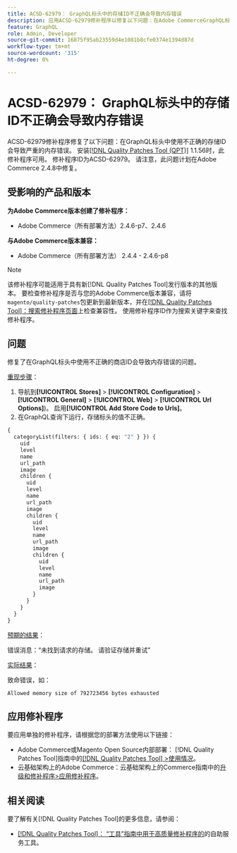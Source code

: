 ```yaml
---
title: ACSD-62979： GraphQL标头中的存储ID不正确会导致内存错误
description: 应用ACSD-62979修补程序以修复以下问题：在Adobe CommerceGraphQL标头中使用不正确的存储ID会导致致命内存错误
feature: GraphQL
role: Admin, Developer
source-git-commit: 16875f95ab23559d4e1081b8cfe0374e1394d87d
workflow-type: tm+mt
source-wordcount: '315'
ht-degree: 0%

---
```



# ACSD-62979： GraphQL标头中的存储ID不正确会导致内存错误

ACSD-62979修补程序修复了以下问题：在GraphQL标头中使用不正确的存储ID会导致严重的内存错误。 安装[[!DNL Quality Patches Tool (QPT)]](/help/tools/quality-patches-tool/quality-patches-tool-to-self-serve-quality-patches.md) 1.1.56时，此修补程序可用。 修补程序ID为ACSD-62979。 请注意，此问题计划在Adobe Commerce 2.4.8中修复。

## 受影响的产品和版本

**为Adobe Commerce版本创建了修补程序：**

* Adobe Commerce（所有部署方法）2.4.6-p7、2.4.6

**与Adobe Commerce版本兼容：**

* Adobe Commerce（所有部署方法） 2.4.4 - 2.4.6-p8

>[!NOTE]
>
>该修补程序可能适用于具有新[!DNL Quality Patches Tool]发行版本的其他版本。 要检查修补程序是否与您的Adobe Commerce版本兼容，请将`magento/quality-patches`包更新到最新版本，并在[[!DNL Quality Patches Tool]：搜索修补程序页面](https://experienceleague.adobe.com/tools/commerce-quality-patches/index.html)上检查兼容性。 使用修补程序ID作为搜索关键字来查找修补程序。

## 问题

修复了在GraphQL标头中使用不正确的商店ID会导致内存错误的问题。

<u>重现步骤</u>：

1. 导航到&#x200B;**[!UICONTROL Stores]** > **[!UICONTROL Configuration]** > **[!UICONTROL General]** > **[!UICONTROL Web]** > **[!UICONTROL Url Options]**)。 启用&#x200B;**[!UICONTROL Add Store Code to Urls]**。
1. 在GraphQL查询下运行，存储标头的值不正确。

```graphql
{
  categoryList(filters: { ids: { eq: "2" } }) {
    uid
    level
    name
    url_path
    image
    children {
      uid
      level
      name
      url_path
      image
      children {
        uid
        level
        name
        url_path
        image
        children {
          uid
          level
          name
          url_path
          image
        }
      }
    }
  }
}
```

<u>预期的结果</u>：

错误消息：“未找到请求的存储。 请验证存储并重试”

<u>实际结果</u>：

致命错误，如：

```Allowed memory size of 792723456 bytes exhausted```

## 应用修补程序

要应用单独的修补程序，请根据您的部署方法使用以下链接：

* Adobe Commerce或Magento Open Source内部部署： [!DNL Quality Patches Tool]指南中的[[!DNL Quality Patches Tool] >使用情况](/help/tools/quality-patches-tool/usage.md)。
* 云基础架构上的Adobe Commerce：云基础架构上的Commerce指南中的[升级和修补程序>应用修补程序](https://experienceleague.adobe.com/docs/commerce-cloud-service/user-guide/develop/upgrade/apply-patches.html)。

## 相关阅读

要了解有关[!DNL Quality Patches Tool]的更多信息，请参阅：

* [[!DNL Quality Patches Tool]： “工具”指南中用于高质量修补程序的](/help/tools/quality-patches-tool/quality-patches-tool-to-self-serve-quality-patches.md)的自助服务工具。

